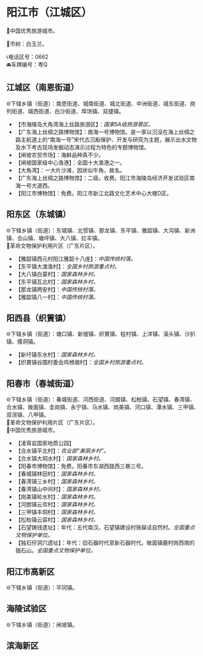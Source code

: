 # 阳江市（江城区）  
🏅中国优秀旅游城市。  
  
🌳市树：白玉兰。  
  
📞电话区号：0662  
🚘车牌编号：粤Q  

## 江城区（南恩街道）  
🌐下辖乡镇（街道）：南恩街道、城南街道、城北街道、中洲街道、城东街道、岗列街道、城西街道、白沙街道、埠场镇、双捷镇。  
  
* 【市海陵岛大角湾海上丝路旅游区】：*国家5A级旅游景区。*  
* 【广东海上丝绸之路博物馆】：南海一号博物馆。是一家以沉没在海上丝绸之路主航道上的“南海一号”宋代古沉船保护、开发与研究为主题，展示出水文物及水下考古现场发掘动态演示过程为特色的专题博物馆。  
* 【闸坡农贸市场】：海鲜品种真不少。  
* 【闸坡国家级中心渔港】：全国十大渔港之一。  
* 【大角湾】：一大片沙滩，因状似牛角，故名。  
* 【广东海上丝绸之路博物馆】：二级。收费。阳江市海陵岛经济开发试验区南海一号大道西。  
* 【阳江市博物馆】：免费。阳江市新江北路文化艺术中心大楼D区。  
  
## 阳东区（东城镇）  
🌐下辖乡镇（街道）：东城镇、北惯镇、那龙镇、东平镇、雅韶镇、大沟镇、新洲镇、合山镇、塘坪镇、大八镇、红丰镇。  
🚩革命文物保护利用片区（广东片区）。  
  
* 【雅韶镇西元村阳江雅韶十八座】：*中国传统村落。*  
* 【东平镇大澳渔村】：*全国乡村旅游重点村。*  
* 【大八镇白蒙村】：*国家森林乡村。*  
* 【东平镇瓦北村】：*国家森林乡村。*  
* 【那龙镇两安村】：*中国传统村落。*  
* 【雅韶镇八一村】：*中国传统村落。*  

## 阳西县（织篢镇）  
🌐下辖乡镇（街道）：塘口镇、新墟镇、织篢镇、程村镇、上洋镇、溪头镇、沙扒镇、儒洞镇。  
  
* 【新圩镇东水村】：*国家森林乡村。*  
* 【织篢镇谷围村委会鸡乸㙟村】：*全国乡村旅游重点村。*  

## 阳春市（春城街道）  
🌐下辖乡镇（街道）：春城街道、河西街道、河朗镇、松柏镇、石望镇、春湾镇、合水镇、陂面镇、圭岗镇、永宁镇、马水镇、岗美镇、河口镇、潭水镇、三甲镇、双滘镇、八甲镇。  
🚩革命文物保护利用片区（广东片区）。  
🏅中国优秀旅游城市。  
  
* 【凌宵岩国家地质公园】  
* 【合水镇平北村】：*农业部“美丽乡村”。*  
* 【合水镇大垌水村】：*国家森林乡村。*  
* 【阳春市博物馆】：免费。阳春市东湖西路西三巷三号。  
* 【春城镇林田村】：*国家森林乡村。*  
* 【春湾镇三乡村】：*国家森林乡村。*  
* 【春湾镇山中间村】：*国家森林乡村。*  
* 【岗美镇轮水村】：*国家森林乡村。*  
* 【河朗镇云帘村】：*国家森林乡村。*  
* 【三甲镇丰垌村】：*国家森林乡村。*  
* 【松柏镇云容村】：*国家森林乡村。*  
* 【石望铸钱遗址】：年代：五代南汉。石望镇建设村铁屎迳自然村。*全国重点文物保护单位。*  
* 【独石仔洞穴遗址】：年代：旧石器时代至新石器时代。陂面镇鹿村岗西南的独石山。*全国重点文物保护单位。*  

## 阳江市高新区  
🌐下辖乡镇（街道）：平冈镇。  

## 海陵试验区  
🌐下辖乡镇（街道）：闸坡镇。  

## 滨海新区